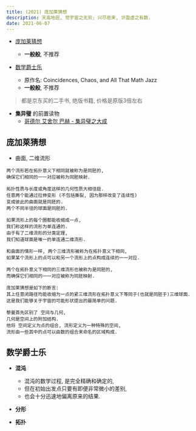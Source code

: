 ```yaml
---
title: (2021) 庞加莱猜想
description: 天高地迥, 觉宇宙之无穷; 兴尽悲来, 识盈虚之有数.
date: 2021-06-07
---
```


* [庞加莱猜想](https://book.douban.com/subject/5338169/)
  - **一般般**, 不推荐

* [数学爵士乐](https://book.douban.com/subject/2185715/)
  - 原作名: Coincidences, Chaos, and All That Math Jazz
  - **一般般**, 不推荐

> 都是京东买的二手书, 绝版书籍, 价格是原版3倍左右

* **集异璧** 的前置读物
  - [哥德尔 艾舍尔 巴赫 - 集异璧之大成](https://book.douban.com/subject/1291204/)

## 庞加莱猜想

* 曲面, 二维流形

```
两个流形若在拓扑意义下相同就被称为是同胚的,
确保它们相同的一一对应被称为同胚映射.

拓扑性质与长度或角度这样的几何性质大相径庭.
任意两个能通过拉伸变形 (不包括撕裂, 因为那样改变了连续性)
变成彼此的曲面就是同胚的.
两个不同半径的球面是同胚的.
```

```
如果流形上的每个圈都能收缩成一点,
我们称这样的流形为单连通的.
由于有了二维流形的分类定理,
我们知道球面是唯一的单连通二维流形.
```

```
和曲面的情形一样, 两个三维流形被称为在拓扑意义下相同,
如果某个流形上的点可以和另一个流形上的点构成连续的一一对应.

两个在拓扑意义下相同的三维流形也被称为是同胚的,
而确保它们相同的一一对应被称为同胚映射.
```

```
庞加莱猜想是如下的断言:
其上任意闭路径均能收缩为一点的紧三维流形在拓扑意义下等同于(也就是同胚于)三维球面.
这是我们能够关于宇宙的可能形状提出的最简单的问题.
```

```
黎曼首先区别了 空间与几何,
几何是空间上的附加结构.
他将 空间定义为点的组合, 流形定义为一种特殊的空间,
流形由一些其中的点可以由数的组合来命名的区域构成.
```

## 数学爵士乐

* **混沌**
  - 混沌的数学过程, 是完全精确和确定的,
  - 但在初始出发点只要有即便非常微小的差别,
  - 也会十分迅速地偏离原来的结果.

* **分形**

* **拓扑**
